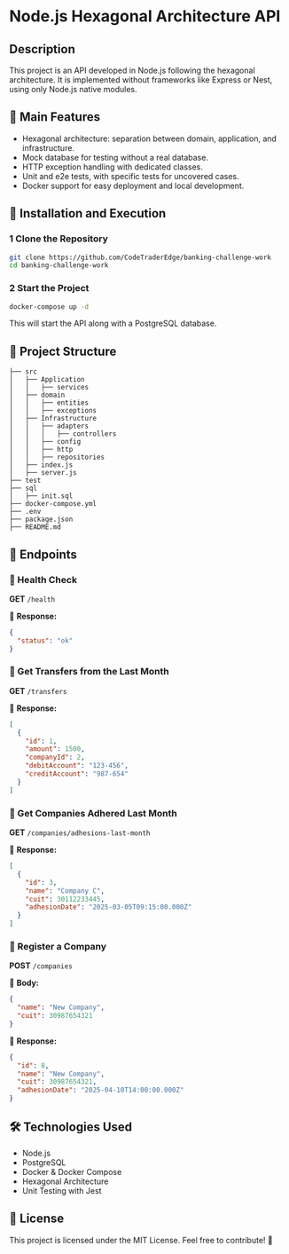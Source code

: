 # Node.js Hexagonal Architecture API

## Description

This project is an API developed in Node.js following the hexagonal architecture. It is implemented without frameworks like Express or Nest, using only Node.js native modules.

## 📌 Main Features

- Hexagonal architecture: separation between domain, application, and infrastructure.
- Mock database for testing without a real database.
- HTTP exception handling with dedicated classes.
- Unit and e2e tests, with specific tests for uncovered cases.
- Docker support for easy deployment and local development.

## 🚀 Installation and Execution

### 1 Clone the Repository

```sh
git clone https://github.com/CodeTraderEdge/banking-challenge-work
cd banking-challenge-work
```

### 2 Start the Project

```sh
docker-compose up -d 
```

This will start the API along with a PostgreSQL database.

## 💁️ Project Structure

```
├── src
│   ├── Application
│   │   ├── services
│   ├── domain
│   │   ├── entities
│   │   ├── exceptions
│   ├── Infrastructure
│   │   ├── adapters
│   │   │   ├── controllers
│   │   ├── config
│   │   ├── http
│   │   ├── repositories
│   ├── index.js
│   ├── server.js
├── test
├── sql
│   ├── init.sql
├── docker-compose.yml
├── .env
├── package.json
├── README.md
```

## 📌 Endpoints

### 🔹 Health Check

**GET** `/health`

📌 **Response:**

```json
{
  "status": "ok"
}
```

### 🔹 Get Transfers from the Last Month

**GET** `/transfers`

📌 **Response:**

```json
[
  {
    "id": 1,
    "amount": 1500,
    "companyId": 2,
    "debitAccount": "123-456",
    "creditAccount": "987-654"
  }
]
```

### 🔹 Get Companies Adhered Last Month

**GET** `/companies/adhesions-last-month`

📌 **Response:**

```json
[
  {
    "id": 3,
    "name": "Company C",
    "cuit": 30112233445,
    "adhesionDate": "2025-03-05T09:15:00.000Z"
  }
]
```

### 🔹 Register a Company

**POST** `/companies`

📌 **Body:**

```json
{
  "name": "New Company",
  "cuit": 30987654321
}
```

📌 **Response:**

```json
{
  "id": 8,
  "name": "New Company",
  "cuit": 30987654321,
  "adhesionDate": "2025-04-10T14:00:00.000Z"
}
```

## 🛠 Technologies Used

- Node.js
- PostgreSQL
- Docker & Docker Compose
- Hexagonal Architecture
- Unit Testing with Jest

## 🐜 License

This project is licensed under the MIT License. Feel free to contribute! 🚀
